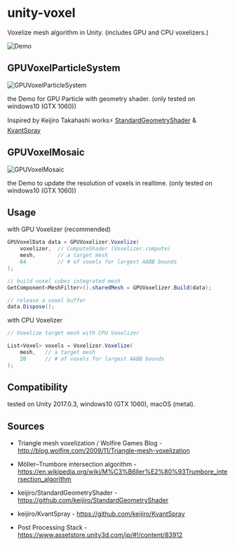 unity-voxel
=====================

Voxelize mesh algorithm in Unity. (includes GPU and CPU voxelizers.)

![Demo](https://raw.githubusercontent.com/mattatz/unity-voxel/master/Captures/Demo.gif)

## GPUVoxelParticleSystem

![GPUVoxelParticleSystem](https://raw.githubusercontent.com/mattatz/unity-voxel/master/Captures/GPUVoxelParticleSystem.gif)

the Demo for GPU Particle with geometry shader. (only tested on windows10 (GTX 1060))

Inspired by Keijiro Takahashi works⚡️ [StandardGeometryShader](https://github.com/keijiro/StandardGeometryShader) & [KvantSpray]( https://github.com/keijiro/KvantSpray)

## GPUVoxelMosaic

![GPUVoxelMosaic](https://raw.githubusercontent.com/mattatz/unity-voxel/master/Captures/GPUVoxelMosaic.gif)

the Demo to update the resolution of voxels in realtime. (only tested on windows10 (GTX 1060))

## Usage

with GPU Voxelizer (recommended)
```cs
GPUVoxelData data = GPUVoxelizer.Voxelize(
    voxelizer,  // ComputeShader (Voxelizer.compute)
    mesh,       // a target mesh
    64          // # of voxels for largest AABB bounds
);

// build voxel cubes integrated mesh
GetComponent<MeshFilter>().sharedMesh = GPUVoxelizer.Build(data);

// release a voxel buffer
data.Dispose();
```

with CPU Voxelizer
```cs
// Voxelize target mesh with CPU Voxelizer

List<Voxel> voxels = Voxelizer.Voxelize(
    mesh,   // a target mesh
    20      // # of voxels for largest AABB bounds
);
```

## Compatibility

tested on Unity 2017.0.3, windows10 (GTX 1060), macOS (metal).

## Sources

- Triangle mesh voxelization / Wolfire Games Blog - http://blog.wolfire.com/2009/11/Triangle-mesh-voxelization

- Möller–Trumbore intersection algorithm - https://en.wikipedia.org/wiki/M%C3%B6ller%E2%80%93Trumbore_intersection_algorithm

- keijiro/StandardGeometryShader - https://github.com/keijiro/StandardGeometryShader

- keijiro/KvantSpray - https://github.com/keijiro/KvantSpray

- Post Processing Stack - https://www.assetstore.unity3d.com/jp/#!/content/83912
